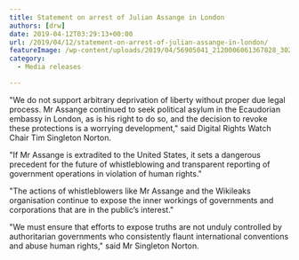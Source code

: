 ```yaml
---
title: Statement on arrest of Julian Assange in London
authors: [drw]
date: 2019-04-12T03:29:13+00:00
url: /2019/04/12/statement-on-arrest-of-julian-assange-in-london/
featureImage: /wp-content/uploads/2019/04/56905041_2120006061367828_3026489868092964864_n.jpg
category:
  - Media releases

---
```

"We do not support arbitrary deprivation of liberty without proper due legal process. Mr Assange continued to seek political asylum in the Ecaudorian embassy in London, as is his right to do so, and the decision to revoke these protections is a worrying development," said Digital Rights Watch Chair Tim Singleton Norton.


"If Mr Assange is extradited to the United States, it sets a dangerous precedent for the future of whistleblowing and transparent reporting of government operations in violation of human rights."


"The actions of whistleblowers like Mr Assange and the Wikileaks organisation continue to expose the inner workings of governments and corporations that are in the public&#8217;s interest."


"We must ensure that efforts to expose truths are not unduly controlled by authoritarian governments who consistently flaunt international conventions and abuse human rights," said Mr Singleton Norton.
